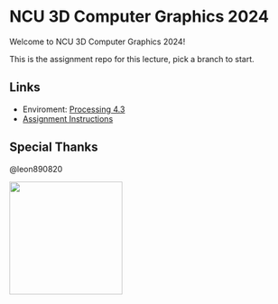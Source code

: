 # NCU 3D Computer Graphics 2024

<!-- https://github.com/JCxYIS/NCU_ComputerGraphics_2024  -->

Welcome to NCU 3D Computer Graphics 2024!

This is the assignment repo for this lecture, pick a branch to start.

## Links

- Enviroment: [Processing 4.3](https://processing.org/download )
- [Assignment Instructions](https://hackmd.io/@jcxyis/ncu-cg)

## Special Thanks

@leon890820


<img src="https://i.imgur.com/MXojUuv.jpeg" width="200" />
